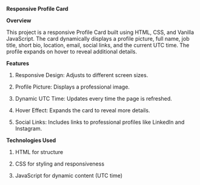 **Responsive Profile Card**

**Overview**

This project is a responsive Profile Card built using HTML, CSS, and Vanilla JavaScript. The card dynamically displays a profile picture, full name, job title, short bio, location, email, social links, and the current UTC time. The profile expands on hover to reveal additional details.

**Features**

1. Responsive Design: Adjusts to different screen sizes.

2. Profile Picture: Displays a professional image.

3. Dynamic UTC Time: Updates every time the page is refreshed.

4. Hover Effect: Expands the card to reveal more details.

5. Social Links: Includes links to professional profiles like LinkedIn and Instagram.

**Technologies Used**

1. HTML for structure

2. CSS for styling and responsiveness

3. JavaScript for dynamic content (UTC time)

